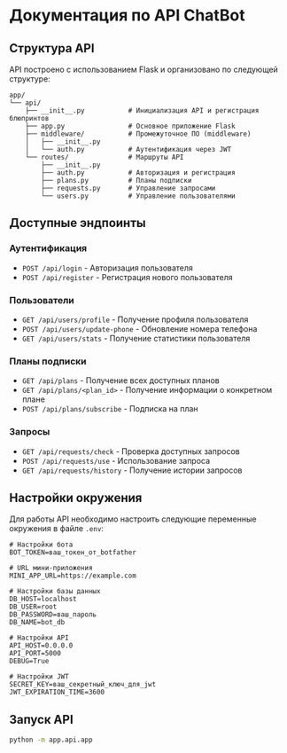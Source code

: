 # Документация по API ChatBot

## Структура API

API построено с использованием Flask и организовано по следующей структуре:

```
app/
└── api/
    ├── __init__.py           # Инициализация API и регистрация блюпринтов
    ├── app.py                # Основное приложение Flask
    ├── middleware/           # Промежуточное ПО (middleware)
    │   ├── __init__.py
    │   └── auth.py           # Аутентификация через JWT
    └── routes/               # Маршруты API
        ├── __init__.py
        ├── auth.py           # Авторизация и регистрация
        ├── plans.py          # Планы подписки
        ├── requests.py       # Управление запросами
        └── users.py          # Управление пользователями
```

## Доступные эндпоинты

### Аутентификация

- `POST /api/login` - Авторизация пользователя
- `POST /api/register` - Регистрация нового пользователя

### Пользователи

- `GET /api/users/profile` - Получение профиля пользователя
- `POST /api/users/update-phone` - Обновление номера телефона
- `GET /api/users/stats` - Получение статистики пользователя

### Планы подписки

- `GET /api/plans` - Получение всех доступных планов
- `GET /api/plans/<plan_id>` - Получение информации о конкретном плане
- `POST /api/plans/subscribe` - Подписка на план

### Запросы

- `GET /api/requests/check` - Проверка доступных запросов
- `POST /api/requests/use` - Использование запроса
- `GET /api/requests/history` - Получение истории запросов

## Настройки окружения

Для работы API необходимо настроить следующие переменные окружения в файле `.env`:

```
# Настройки бота
BOT_TOKEN=ваш_токен_от_botfather

# URL мини-приложения
MINI_APP_URL=https://example.com

# Настройки базы данных
DB_HOST=localhost
DB_USER=root
DB_PASSWORD=ваш_пароль
DB_NAME=bot_db

# Настройки API
API_HOST=0.0.0.0
API_PORT=5000
DEBUG=True

# Настройки JWT
SECRET_KEY=ваш_секретный_ключ_для_jwt
JWT_EXPIRATION_TIME=3600
```

## Запуск API

```bash
python -m app.api.app
``` 